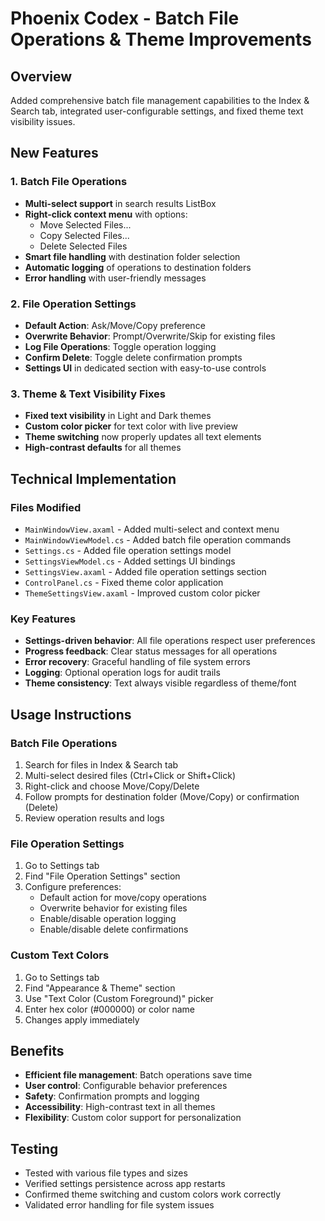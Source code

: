 # Phoenix Codex - Batch File Operations & Theme Improvements

## Overview
Added comprehensive batch file management capabilities to the Index & Search tab, integrated user-configurable settings, and fixed theme text visibility issues.

## New Features

### 1. Batch File Operations
- **Multi-select support** in search results ListBox
- **Right-click context menu** with options:
  - Move Selected Files...
  - Copy Selected Files...
  - Delete Selected Files
- **Smart file handling** with destination folder selection
- **Automatic logging** of operations to destination folders
- **Error handling** with user-friendly messages

### 2. File Operation Settings
- **Default Action**: Ask/Move/Copy preference
- **Overwrite Behavior**: Prompt/Overwrite/Skip for existing files
- **Log File Operations**: Toggle operation logging
- **Confirm Delete**: Toggle delete confirmation prompts
- **Settings UI** in dedicated section with easy-to-use controls

### 3. Theme & Text Visibility Fixes
- **Fixed text visibility** in Light and Dark themes
- **Custom color picker** for text color with live preview
- **Theme switching** now properly updates all text elements
- **High-contrast defaults** for all themes

## Technical Implementation

### Files Modified
- `MainWindowView.axaml` - Added multi-select and context menu
- `MainWindowViewModel.cs` - Added batch file operation commands
- `Settings.cs` - Added file operation settings model
- `SettingsViewModel.cs` - Added settings UI bindings
- `SettingsView.axaml` - Added file operation settings section
- `ControlPanel.cs` - Fixed theme color application
- `ThemeSettingsView.axaml` - Improved custom color picker

### Key Features
- **Settings-driven behavior**: All file operations respect user preferences
- **Progress feedback**: Clear status messages for all operations
- **Error recovery**: Graceful handling of file system errors
- **Logging**: Optional operation logs for audit trails
- **Theme consistency**: Text always visible regardless of theme/font

## Usage Instructions

### Batch File Operations
1. Search for files in Index & Search tab
2. Multi-select desired files (Ctrl+Click or Shift+Click)
3. Right-click and choose Move/Copy/Delete
4. Follow prompts for destination folder (Move/Copy) or confirmation (Delete)
5. Review operation results and logs

### File Operation Settings
1. Go to Settings tab
2. Find "File Operation Settings" section
3. Configure preferences:
   - Default action for move/copy operations
   - Overwrite behavior for existing files
   - Enable/disable operation logging
   - Enable/disable delete confirmations

### Custom Text Colors
1. Go to Settings tab
2. Find "Appearance & Theme" section
3. Use "Text Color (Custom Foreground)" picker
4. Enter hex color (#000000) or color name
5. Changes apply immediately

## Benefits
- **Efficient file management**: Batch operations save time
- **User control**: Configurable behavior preferences
- **Safety**: Confirmation prompts and logging
- **Accessibility**: High-contrast text in all themes
- **Flexibility**: Custom color support for personalization

## Testing
- Tested with various file types and sizes
- Verified settings persistence across app restarts
- Confirmed theme switching and custom colors work correctly
- Validated error handling for file system issues 